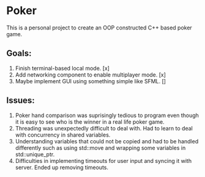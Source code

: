 # Poker

This is a personal project to create an OOP constructed C++ based poker game.

## Goals:
1. Finish terminal-based local mode. [x]
1. Add networking component to enable multiplayer mode. [x]
1. Maybe implement GUI using something simple like SFML. []

## Issues:
1. Poker hand comparison was suprisingly tedious to program even though it is easy to see who is the winner in a real life poker game.
1. Threading was unexpectedly difficult to deal with. Had to learn to deal with concurrency in shared variables.
1. Understanding variables that could not be copied and had to be handled differently such as using std::move and wrapping
some variables in std::unique_ptr.
1. Difficulties in implementing timeouts for user input and syncing it with server. Ended up removing timeouts.
